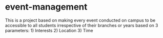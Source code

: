 # event-management

This is a project based on making every event conducted on campus to be accessible to all students irrespective of their branches or years based on 3 parameters: 1) Interests   2) Location   3) Time
